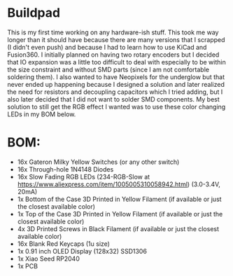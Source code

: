 # Buildpad

This is my first time working on any hardware-ish stuff. This took me way longer than it should have because there are many versions that I scrapped (I didn't even push) and because I had to learn how to use KiCad and Fusion360. I initially planned on having two rotary encoders but I decided that IO expansion was a little too difficult to deal with especially to be within the size constraint and without SMD parts (since I am not comfortable soldering them). I also wanted to have Neopixels for the underglow but that never ended up happening because I designed a solution and later realized the need for resistors and decoupling capacitors which I tried adding, but I also later decided that I did not want to solder SMD components. My best solution to still get the RGB effect I wanted was to use these color changing LEDs in my BOM below.

# BOM:

- 16x Gateron Milky Yellow Switches (or any other switch)
- 16x Through-hole 1N4148 Diodes
- 16x Slow Fading RGB LEDs (234-RGB-Slow at https://www.aliexpress.com/item/1005005310058942.html) (3.0-3.4V, 20mA)
- 1x Bottom of the Case 3D Printed in Yellow Filament (if available or just the closest available color)
- 1x Top of the Case 3D Printed in Yellow Filament (if available or just the closest available color)
- 4x 3D Printed Screws in Black Filament (if available or just the closest available color)
- 16x Blank Red Keycaps (1u size)
- 1x 0.91 inch OLED Display (128x32) SSD1306
- 1x Xiao Seed RP2040
- 1x PCB
